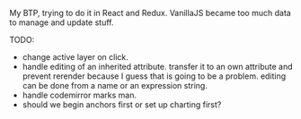 My BTP, trying to do it in React and Redux. VanillaJS became too much data to manage and update stuff.


TODO:

  * change active layer on click.
  * handle editing of an inherited attribute. transfer it to an own attribute and prevent rerender because I guess that is going to be a problem. editing can be done from a name or an expression string.
  * handle codemirror marks man.
  * should we begin anchors first or set up charting first?